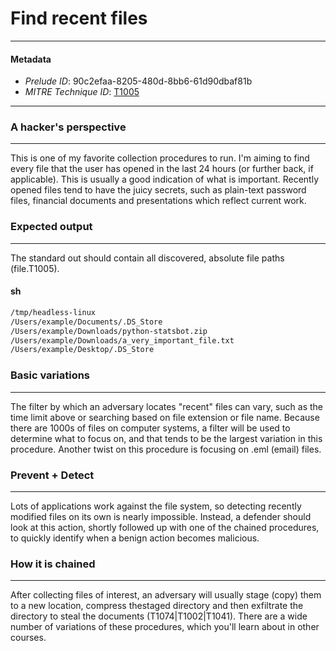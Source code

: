 
# Find recent files

---

#### Metadata

- *Prelude ID*: 90c2efaa-8205-480d-8bb6-61d90dbaf81b
- *MITRE Technique ID*: [T1005](https://attack.mitre.org/techniques/T1005/)

---

### A hacker's perspective

---

This is one of my favorite collection procedures to run. I'm aiming to find every file that the user has opened in the last 24 hours (or further back, if applicable). This is usually a good indication of what is important. Recently opened files tend to have the juicy secrets, such as plain-text password files, financial documents and presentations which reflect current work.

### Expected output

---

The standard out should contain all discovered, absolute file paths (file.T1005).

#### sh

```sh
/tmp/headless-linux
/Users/example/Documents/.DS_Store
/Users/example/Downloads/python-statsbot.zip
/Users/example/Downloads/a_very_important_file.txt
/Users/example/Desktop/.DS_Store
```

### Basic variations

---

The filter by which an adversary locates "recent" files can vary, such as the time limit above or searching based on file extension or file name. Because there are 1000s of files on computer systems, a filter will be used to determine what to focus on, and that tends to be the largest variation in this procedure. Another twist on this procedure is focusing on .eml (email) files.

### Prevent + Detect

---

Lots of applications work against the file system, so detecting recently modified files on its own is nearly impossible. Instead, a defender should look at this action, shortly followed up with one of the chained procedures, to quickly identify when a benign action becomes malicious.

### How it is chained

---

After collecting files of interest, an adversary will usually stage (copy) them to a new location, compress thestaged directory and then exfiltrate the directory to steal the documents (T1074|T1002|T1041). There are a wide number of variations of these procedures, which you'll learn about in other courses.
